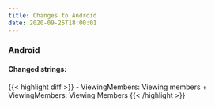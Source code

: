 ```yaml
---
title: Changes to Android
date: 2020-09-25T18:00:01
---
```

<h3>Android</h3>
<h4>Changed strings:</h4>
{{< highlight diff >}}
- ViewingMembers: Viewing members
+ ViewingMembers: Viewing Members
{{< /highlight >}}
